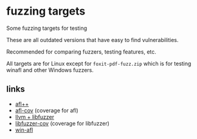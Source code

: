 # fuzzing targets
Some fuzzing targets for testing

These are all outdated versions that have easy to find vulnerabilities.

Recommended for comparing fuzzers, testing features, etc.

All targets are for Linux except for ```foxit-pdf-fuzz.zip``` which is for testing winafl and other Windows fuzzers.

## links

 * [afl++](https://github.com/AFLplusplus/AFLplusplus)
 * [afl-cov](https://github.com/vanhauser-thc/afl-cov) (coverage for afl)
 * [llvm + libfuzzer](https://github.com/llvm/llvm-project)
 * [libfuzzer-cov](https://github.com/vanhauser-thc/libfuzzer-cov) (coverage for libfuzzer)
 * [win-afl](https://github.com/googleprojectzero/winafl)
